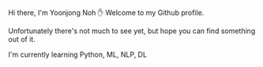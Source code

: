 Hi there, I'm Yoonjong Noh :hand:
Welcome to my Github profile.

Unfortunately there's not much to see yet, but hope you can find something out of it.

I'm currently learning Python, ML, NLP, DL
